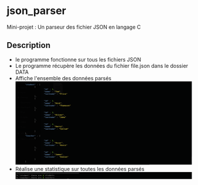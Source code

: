 # json_parser

Mini-projet : Un parseur des fichier JSON en langage C

## Description
* le programme fonctionne sur tous les fichiers JSON
* Le programme récupère les données du fichier file.json dans le dossier DATA
* Affiche l'ensemble des données parsés
![Les données récupèrés](ScreenShots/data_printing.png?raw=true "Les données récupèrés")
* Réalise une statistique sur toutes les données parsés
![Les données récupèrés](ScreenShots/data_statistics.png?raw=true "Les données récupèrés")


